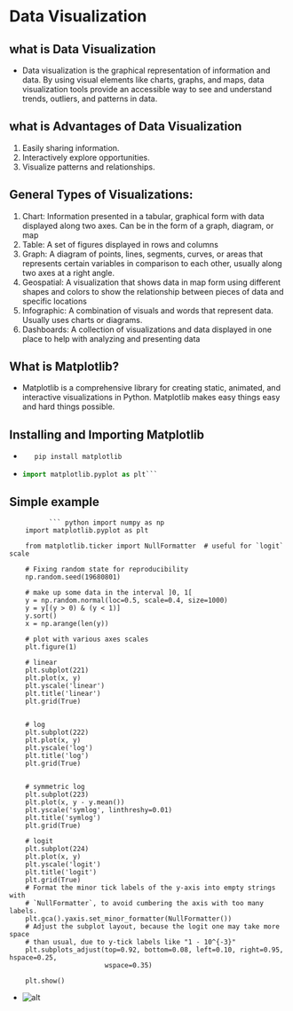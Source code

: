 # Data Visualization
## what is Data Visualization

  - Data visualization is the graphical representation of information and data. By using visual elements like charts, graphs, and maps, data visualization tools provide an accessible way to see and understand trends, outliers, and patterns in data. 

##  what is Advantages of Data Visualization
  1. Easily sharing information.
  2. Interactively explore opportunities.
  3. Visualize patterns and relationships.
 
 ## General Types of Visualizations:
  1. Chart: Information presented in a tabular, graphical form with data displayed along two axes. Can be in the form of a graph, diagram, or map
  2. Table: A set of figures displayed in rows and columns
  3. Graph: A diagram of points, lines, segments, curves, or areas that represents certain variables in comparison to each other, usually along two axes at a right angle.
  4. Geospatial: A visualization that shows data in map form using different shapes and colors to show the relationship between pieces of data and specific locations
  5. Infographic: A combination of visuals and words that represent data. Usually uses charts or diagrams.
  6. Dashboards: A collection of visualizations and data displayed in one place to help with analyzing and presenting data


  ## What is Matplotlib?
   - Matplotlib is a comprehensive library for creating static, animated, and interactive visualizations in Python. Matplotlib makes easy things easy and hard things possible.

  ## Installing and Importing  Matplotlib
   - ```python 
        pip install matplotlib
       ```
   -    ``` python 
        import matplotlib.pyplot as plt```
        
  ## Simple example
              ``` python import numpy as np
        import matplotlib.pyplot as plt

        from matplotlib.ticker import NullFormatter  # useful for `logit` scale

        # Fixing random state for reproducibility
        np.random.seed(19680801)

        # make up some data in the interval ]0, 1[
        y = np.random.normal(loc=0.5, scale=0.4, size=1000)
        y = y[(y > 0) & (y < 1)]
        y.sort()
        x = np.arange(len(y))

        # plot with various axes scales
        plt.figure(1)

        # linear
        plt.subplot(221)
        plt.plot(x, y)
        plt.yscale('linear')
        plt.title('linear')
        plt.grid(True)


        # log
        plt.subplot(222)
        plt.plot(x, y)
        plt.yscale('log')
        plt.title('log')
        plt.grid(True)


        # symmetric log
        plt.subplot(223)
        plt.plot(x, y - y.mean())
        plt.yscale('symlog', linthreshy=0.01)
        plt.title('symlog')
        plt.grid(True)

        # logit
        plt.subplot(224)
        plt.plot(x, y)
        plt.yscale('logit')
        plt.title('logit')
        plt.grid(True)
        # Format the minor tick labels of the y-axis into empty strings with
        # `NullFormatter`, to avoid cumbering the axis with too many labels.
        plt.gca().yaxis.set_minor_formatter(NullFormatter())
        # Adjust the subplot layout, because the logit one may take more space
        # than usual, due to y-tick labels like "1 - 10^{-3}"
        plt.subplots_adjust(top=0.92, bottom=0.08, left=0.10, right=0.95, hspace=0.25,
                            wspace=0.35)

        plt.show()
   
 -   ![alt](https://matplotlib.org/2.0.2/_images/pyplot_scales.png)             
  
      
      
      
